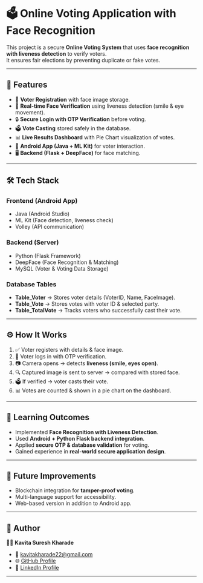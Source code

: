 # 🗳️ Online Voting Application with Face Recognition  

This project is a secure **Online Voting System** that uses **face recognition with liveness detection** to verify voters.  
It ensures fair elections by preventing duplicate or fake votes.  

---

## 🚀 Features  
- 👤 **Voter Registration** with face image storage.  
- 📸 **Real-time Face Verification** using liveness detection (smile & eye movement).  
- 🔒 **Secure Login with OTP Verification** before voting.  
- 🗳️ **Vote Casting** stored safely in the database.  
- 📊 **Live Results Dashboard** with Pie Chart visualization of votes.  
- 📱 **Android App (Java + ML Kit)** for voter interaction.  
- 🖥️ **Backend (Flask + DeepFace)** for face matching.  

---

## 🛠️ Tech Stack  
### Frontend (Android App)  
- Java (Android Studio)  
- ML Kit (Face detection, liveness check)  
- Volley (API communication)  

### Backend (Server)  
- Python (Flask Framework)  
- DeepFace (Face Recognition & Matching)  
- MySQL (Voter & Voting Data Storage)  

### Database Tables  
- **Table_Voter** → Stores voter details (VoterID, Name, FaceImage).  
- **Table_Vote** → Stores votes with voter ID & selected party.  
- **Table_TotalVote** → Tracks voters who successfully cast their vote.  

---

## ⚙️ How It Works  
1. ✅ Voter registers with details & face image.  
2. 📩 Voter logs in with OTP verification.  
3. 📷 Camera opens → detects **liveness (smile, eyes open)**.  
4. 🔍 Captured image is sent to server → compared with stored face.  
5. 🗳️ If verified → voter casts their vote.  
6. 📊 Votes are counted & shown in a pie chart on the dashboard.  

---

## 🎯 Learning Outcomes  
- Implemented **Face Recognition with Liveness Detection**.  
- Used **Android + Python Flask backend integration**.  
- Applied **secure OTP & database validation** for voting.  
- Gained experience in **real-world secure application design**.  

---

## 🚧 Future Improvements  
- Blockchain integration for **tamper-proof voting**.  
- Multi-language support for accessibility.  
- Web-based version in addition to Android app.  

---

## 📌 Author  
👩‍💻 **Kavita Suresh Kharade**  
- 📧 [kavitakharade22@gmail.com](mailto:kavitakharade22@gmail.com)  
- 🌐 [GitHub Profile](https://github.com/KavitaKharade-08)  
- 🔗 [LinkedIn Profile](https://www.linkedin.com/in/kavita-kharade-32a02724b)  

---
